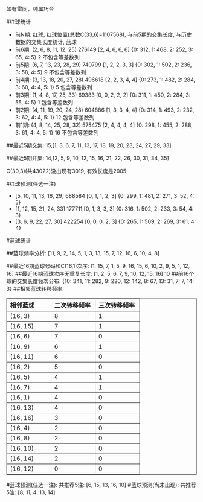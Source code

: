 <!-- 
.. title: 双色球2010129期(2010-11-04)数据分析报告
.. slug: slott-2010129-2010-11-04-report
.. date: 2010-11-05 08:00:00 UTC+08:00
.. tags: Lottery
.. link: 
.. description: 
.. type: text
-->

如有雷同，纯属巧合

<!-- TEASER_END-->

#红球统计

- 前N期: 红球, 红球位置(总数C(33,6)=1107568), 与前5期的交集长度, 与历史数据的交集长度统计, 蓝球
- 前6期: (2, 6, 8, 11, 12, 25) 276149 [2, 4, 6, 6, 6] {0: 312, 1: 468, 2: 252, 3: 65, 4: 5} 2 不包含等差数列
- 前5期: (6, 7, 13, 23, 28, 29) 740799 [1, 2, 2, 3, 3] {0: 302, 1: 502, 2: 236, 3: 58, 4: 5} 9 不包含等差数列
- 前4期: (3, 13, 18, 20, 27, 28) 496618 [2, 2, 3, 4, 4] {0: 273, 1: 482, 2: 284, 3: 60, 4: 4, 5: 1} 5 包含等差数列
- 前3期: (1, 4, 8, 17, 25, 33) 69383 [0, 0, 2, 2, 2] {0: 311, 1: 450, 2: 284, 3: 55, 4: 5} 1 包含等差数列
- 前2期: (4, 11, 19, 20, 24, 28) 604886 [1, 3, 3, 4, 4] {0: 314, 1: 493, 2: 232, 3: 62, 4: 4, 5: 1} 12 包含等差数列
- 前1期: (4, 8, 14, 25, 28, 32) 575475 [2, 4, 4, 4, 4] {0: 298, 1: 455, 2: 288, 3: 61, 4: 4, 5: 1} 16 不包含等差数列

##最近5期交集:
15,[1, 3, 6, 7, 11, 13, 17, 18, 19, 20, 23, 24, 27, 29, 33]

##最近5期并集:
14,[2, 5, 9, 10, 12, 15, 16, 21, 22, 26, 30, 31, 34, 35]

C(30,3)(共43022)没出现有3019, 
有效长度是2005

#红球预测(任选一注)

- [5, 10, 11, 13, 16, 29] 688584 [0, 1, 1, 2, 3] {0: 299, 1: 481, 2: 271, 3: 52, 4: 5}
- [1, 12, 15, 21, 24, 33] 177711 [0, 1, 3, 3, 3] {0: 316, 1: 502, 2: 233, 3: 54, 4: 3}
- [3, 6, 9, 22, 27, 30] 422254 [0, 0, 0, 2, 3] {0: 265, 1: 509, 2: 269, 3: 61, 4: 4}

#蓝球统计

##蓝球频率分析:
[11, 9, 2, 14, 5, 1, 3, 13, 15, 7, 12, 16, 6, 10, 4, 8]

##最近16期蓝球号码和C(16,1)次序:
[1, 15, 7, 1, 5, 9, 16, 15, 6, 10, 2, 9, 5, 1, 12, 16]
##最近16期蓝球次序无重复长度:
[1, 2, 5, 6, 7, 9, 10, 12, 15, 16] 10
##前16个球的交集长度频次分布:
{10: 341, 11: 282, 9: 220, 12: 142, 8: 67, 13: 31, 7: 7, 14: 3}
##相邻蓝球转移频率:
<table border="1" class="table table-striped dataframe">
  <thead>
    <tr style="text-align: left;">
      <th style="min-width: 100px;">相邻蓝球</th>
      <th style="min-width: 100px;">二次转移频率</th>
      <th style="min-width: 100px;">三次转移频率</th>
    </tr>
  </thead>
  <tbody>
    <tr>
      <td>  (16, 3)</td>
      <td> 8</td>
      <td> 1</td>
    </tr>
    <tr>
      <td> (16, 15)</td>
      <td> 7</td>
      <td> 1</td>
    </tr>
    <tr>
      <td>  (16, 6)</td>
      <td> 7</td>
      <td> 0</td>
    </tr>
    <tr>
      <td>  (16, 9)</td>
      <td> 6</td>
      <td> 1</td>
    </tr>
    <tr>
      <td> (16, 11)</td>
      <td> 6</td>
      <td> 0</td>
    </tr>
    <tr>
      <td>  (16, 2)</td>
      <td> 5</td>
      <td> 0</td>
    </tr>
    <tr>
      <td>  (16, 5)</td>
      <td> 4</td>
      <td> 1</td>
    </tr>
    <tr>
      <td>  (16, 7)</td>
      <td> 4</td>
      <td> 1</td>
    </tr>
    <tr>
      <td>  (16, 1)</td>
      <td> 4</td>
      <td> 0</td>
    </tr>
    <tr>
      <td> (16, 13)</td>
      <td> 4</td>
      <td> 0</td>
    </tr>
    <tr>
      <td> (16, 16)</td>
      <td> 3</td>
      <td> 0</td>
    </tr>
    <tr>
      <td>  (16, 4)</td>
      <td> 2</td>
      <td> 0</td>
    </tr>
    <tr>
      <td>  (16, 8)</td>
      <td> 2</td>
      <td> 0</td>
    </tr>
    <tr>
      <td> (16, 10)</td>
      <td> 2</td>
      <td> 0</td>
    </tr>
    <tr>
      <td> (16, 14)</td>
      <td> 2</td>
      <td> 0</td>
    </tr>
    <tr>
      <td> (16, 12)</td>
      <td> 0</td>
      <td> 0</td>
    </tr>
  </tbody>
</table>
#蓝球预测(任选一注):
共推荐5注: [6, 15, 13, 16, 10]
#蓝球预测(尚未出现):
共推荐5注: [8, 11, 4, 13, 14]

